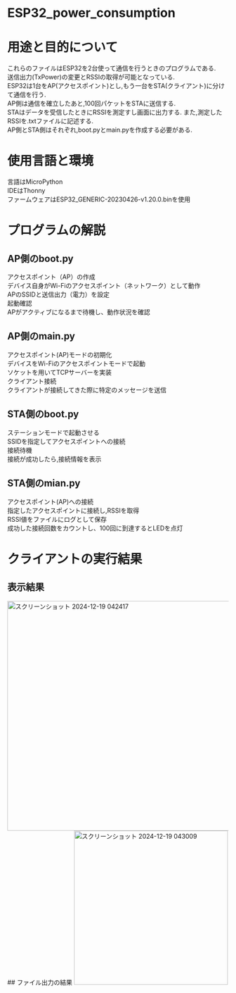 # ESP32_power_consumption
# 用途と目的について
これらのファイルはESP32を2台使って通信を行うときのプログラムである.  
送信出力(TxPower)の変更とRSSIの取得が可能となっている.  
ESP32は1台をAP(アクセスポイント)とし,もう一台をSTA(クライアント)に分けて通信を行う.  
AP側は通信を確立したあと,100回パケットをSTAに送信する.  
STAはデータを受信したときにRSSIを測定すし画面に出力する. また,測定したRSSIを.txtファイルに記述する.  
AP側とSTA側はそれぞれ,boot.pyとmain.pyを作成する必要がある.  
# 使用言語と環境
言語はMicroPython  
IDEはThonny  
ファームウェアはESP32_GENERIC-20230426-v1.20.0.binを使用  
# プログラムの解説

## AP側のboot.py  
アクセスポイント（AP）の作成  
デバイス自身がWi-Fiのアクセスポイント（ネットワーク）として動作  
APのSSIDと送信出力（電力）を設定  
起動確認  
APがアクティブになるまで待機し、動作状況を確認  

## AP側のmain.py  
アクセスポイント(AP)モードの初期化  
デバイスをWi-Fiのアクセスポイントモードで起動  
ソケットを用いてTCPサーバーを実装  
クライアント接続  
クライアントが接続してきた際に特定のメッセージを送信  

## STA側のboot.py  
ステーションモードで起動させる  
SSIDを指定してアクセスポイントへの接続  
接続待機  
接続が成功したら,接続情報を表示  

## STA側のmian.py  
アクセスポイント(AP)への接続  
指定したアクセスポイントに接続し,RSSIを取得  
RSSI値をファイルにログとして保存  
成功した接続回数をカウントし、100回に到達するとLEDを点灯  

# クライアントの実行結果   
## 表示結果  
<img width="522" alt="スクリーンショット 2024-12-19 042417" src="https://github.com/user-attachments/assets/29e3ceab-f9f9-41da-8100-77b22dfc96b7" />  
## ファイル出力の結果  
<img width="350" alt="スクリーンショット 2024-12-19 043009" src="https://github.com/user-attachments/assets/35b5a421-f215-4aab-9895-73e9492fe4c0" />  




